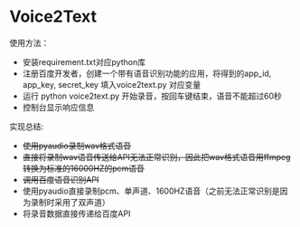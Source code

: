 ﻿# Voice2Text使用方法：- 安装requirement.txt对应python库- 注册百度开发者，创建一个带有语音识别功能的应用，将得到的app_id, app_key, secret_key 填入voice2text.py 对应变量- 运行 python voice2text.py 开始录音，按回车键结束，语音不能超过60秒- 控制台显示响应信息实现总结:- ~~使用pyaudio录制wav格式语音~~- ~~直接将录制wav语音传送给API无法正常识别，因此把wav格式语音用ffmpeg转换为标准的16000HZ的pcm语音~~- ~~调用百度语音识别API~~- 使用pyaudio直接录制pcm、单声道、1600HZ语音（之前无法正常识别是因为录制时采用了双声道）- 将录音数据直接传递给百度API